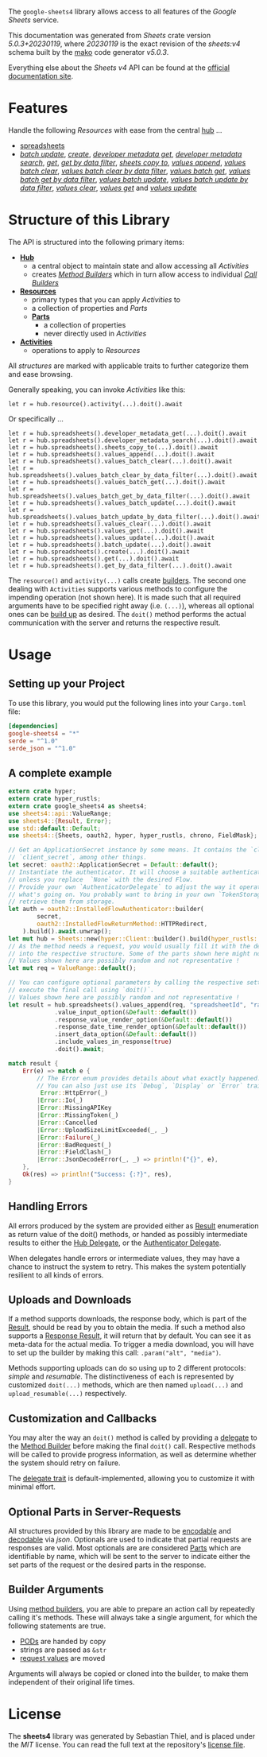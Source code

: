 <!---
DO NOT EDIT !
This file was generated automatically from 'src/generator/templates/api/README.md.mako'
DO NOT EDIT !
-->
The `google-sheets4` library allows access to all features of the *Google Sheets* service.

This documentation was generated from *Sheets* crate version *5.0.3+20230119*, where *20230119* is the exact revision of the *sheets:v4* schema built by the [mako](http://www.makotemplates.org/) code generator *v5.0.3*.

Everything else about the *Sheets* *v4* API can be found at the
[official documentation site](https://developers.google.com/sheets/).
# Features

Handle the following *Resources* with ease from the central [hub](https://docs.rs/google-sheets4/5.0.3+20230119/google_sheets4/Sheets) ...

* [spreadsheets](https://docs.rs/google-sheets4/5.0.3+20230119/google_sheets4/api::Spreadsheet)
 * [*batch update*](https://docs.rs/google-sheets4/5.0.3+20230119/google_sheets4/api::SpreadsheetBatchUpdateCall), [*create*](https://docs.rs/google-sheets4/5.0.3+20230119/google_sheets4/api::SpreadsheetCreateCall), [*developer metadata get*](https://docs.rs/google-sheets4/5.0.3+20230119/google_sheets4/api::SpreadsheetDeveloperMetadataGetCall), [*developer metadata search*](https://docs.rs/google-sheets4/5.0.3+20230119/google_sheets4/api::SpreadsheetDeveloperMetadataSearchCall), [*get*](https://docs.rs/google-sheets4/5.0.3+20230119/google_sheets4/api::SpreadsheetGetCall), [*get by data filter*](https://docs.rs/google-sheets4/5.0.3+20230119/google_sheets4/api::SpreadsheetGetByDataFilterCall), [*sheets copy to*](https://docs.rs/google-sheets4/5.0.3+20230119/google_sheets4/api::SpreadsheetSheetCopyToCall), [*values append*](https://docs.rs/google-sheets4/5.0.3+20230119/google_sheets4/api::SpreadsheetValueAppendCall), [*values batch clear*](https://docs.rs/google-sheets4/5.0.3+20230119/google_sheets4/api::SpreadsheetValueBatchClearCall), [*values batch clear by data filter*](https://docs.rs/google-sheets4/5.0.3+20230119/google_sheets4/api::SpreadsheetValueBatchClearByDataFilterCall), [*values batch get*](https://docs.rs/google-sheets4/5.0.3+20230119/google_sheets4/api::SpreadsheetValueBatchGetCall), [*values batch get by data filter*](https://docs.rs/google-sheets4/5.0.3+20230119/google_sheets4/api::SpreadsheetValueBatchGetByDataFilterCall), [*values batch update*](https://docs.rs/google-sheets4/5.0.3+20230119/google_sheets4/api::SpreadsheetValueBatchUpdateCall), [*values batch update by data filter*](https://docs.rs/google-sheets4/5.0.3+20230119/google_sheets4/api::SpreadsheetValueBatchUpdateByDataFilterCall), [*values clear*](https://docs.rs/google-sheets4/5.0.3+20230119/google_sheets4/api::SpreadsheetValueClearCall), [*values get*](https://docs.rs/google-sheets4/5.0.3+20230119/google_sheets4/api::SpreadsheetValueGetCall) and [*values update*](https://docs.rs/google-sheets4/5.0.3+20230119/google_sheets4/api::SpreadsheetValueUpdateCall)




# Structure of this Library

The API is structured into the following primary items:

* **[Hub](https://docs.rs/google-sheets4/5.0.3+20230119/google_sheets4/Sheets)**
    * a central object to maintain state and allow accessing all *Activities*
    * creates [*Method Builders*](https://docs.rs/google-sheets4/5.0.3+20230119/google_sheets4/client::MethodsBuilder) which in turn
      allow access to individual [*Call Builders*](https://docs.rs/google-sheets4/5.0.3+20230119/google_sheets4/client::CallBuilder)
* **[Resources](https://docs.rs/google-sheets4/5.0.3+20230119/google_sheets4/client::Resource)**
    * primary types that you can apply *Activities* to
    * a collection of properties and *Parts*
    * **[Parts](https://docs.rs/google-sheets4/5.0.3+20230119/google_sheets4/client::Part)**
        * a collection of properties
        * never directly used in *Activities*
* **[Activities](https://docs.rs/google-sheets4/5.0.3+20230119/google_sheets4/client::CallBuilder)**
    * operations to apply to *Resources*

All *structures* are marked with applicable traits to further categorize them and ease browsing.

Generally speaking, you can invoke *Activities* like this:

```Rust,ignore
let r = hub.resource().activity(...).doit().await
```

Or specifically ...

```ignore
let r = hub.spreadsheets().developer_metadata_get(...).doit().await
let r = hub.spreadsheets().developer_metadata_search(...).doit().await
let r = hub.spreadsheets().sheets_copy_to(...).doit().await
let r = hub.spreadsheets().values_append(...).doit().await
let r = hub.spreadsheets().values_batch_clear(...).doit().await
let r = hub.spreadsheets().values_batch_clear_by_data_filter(...).doit().await
let r = hub.spreadsheets().values_batch_get(...).doit().await
let r = hub.spreadsheets().values_batch_get_by_data_filter(...).doit().await
let r = hub.spreadsheets().values_batch_update(...).doit().await
let r = hub.spreadsheets().values_batch_update_by_data_filter(...).doit().await
let r = hub.spreadsheets().values_clear(...).doit().await
let r = hub.spreadsheets().values_get(...).doit().await
let r = hub.spreadsheets().values_update(...).doit().await
let r = hub.spreadsheets().batch_update(...).doit().await
let r = hub.spreadsheets().create(...).doit().await
let r = hub.spreadsheets().get(...).doit().await
let r = hub.spreadsheets().get_by_data_filter(...).doit().await
```

The `resource()` and `activity(...)` calls create [builders][builder-pattern]. The second one dealing with `Activities`
supports various methods to configure the impending operation (not shown here). It is made such that all required arguments have to be
specified right away (i.e. `(...)`), whereas all optional ones can be [build up][builder-pattern] as desired.
The `doit()` method performs the actual communication with the server and returns the respective result.

# Usage

## Setting up your Project

To use this library, you would put the following lines into your `Cargo.toml` file:

```toml
[dependencies]
google-sheets4 = "*"
serde = "^1.0"
serde_json = "^1.0"
```

## A complete example

```Rust
extern crate hyper;
extern crate hyper_rustls;
extern crate google_sheets4 as sheets4;
use sheets4::api::ValueRange;
use sheets4::{Result, Error};
use std::default::Default;
use sheets4::{Sheets, oauth2, hyper, hyper_rustls, chrono, FieldMask};

// Get an ApplicationSecret instance by some means. It contains the `client_id` and
// `client_secret`, among other things.
let secret: oauth2::ApplicationSecret = Default::default();
// Instantiate the authenticator. It will choose a suitable authentication flow for you,
// unless you replace  `None` with the desired Flow.
// Provide your own `AuthenticatorDelegate` to adjust the way it operates and get feedback about
// what's going on. You probably want to bring in your own `TokenStorage` to persist tokens and
// retrieve them from storage.
let auth = oauth2::InstalledFlowAuthenticator::builder(
        secret,
        oauth2::InstalledFlowReturnMethod::HTTPRedirect,
    ).build().await.unwrap();
let mut hub = Sheets::new(hyper::Client::builder().build(hyper_rustls::HttpsConnectorBuilder::new().with_native_roots().https_or_http().enable_http1().build()), auth);
// As the method needs a request, you would usually fill it with the desired information
// into the respective structure. Some of the parts shown here might not be applicable !
// Values shown here are possibly random and not representative !
let mut req = ValueRange::default();

// You can configure optional parameters by calling the respective setters at will, and
// execute the final call using `doit()`.
// Values shown here are possibly random and not representative !
let result = hub.spreadsheets().values_append(req, "spreadsheetId", "range")
             .value_input_option(&Default::default())
             .response_value_render_option(&Default::default())
             .response_date_time_render_option(&Default::default())
             .insert_data_option(&Default::default())
             .include_values_in_response(true)
             .doit().await;

match result {
    Err(e) => match e {
        // The Error enum provides details about what exactly happened.
        // You can also just use its `Debug`, `Display` or `Error` traits
         Error::HttpError(_)
        |Error::Io(_)
        |Error::MissingAPIKey
        |Error::MissingToken(_)
        |Error::Cancelled
        |Error::UploadSizeLimitExceeded(_, _)
        |Error::Failure(_)
        |Error::BadRequest(_)
        |Error::FieldClash(_)
        |Error::JsonDecodeError(_, _) => println!("{}", e),
    },
    Ok(res) => println!("Success: {:?}", res),
}

```
## Handling Errors

All errors produced by the system are provided either as [Result](https://docs.rs/google-sheets4/5.0.3+20230119/google_sheets4/client::Result) enumeration as return value of
the doit() methods, or handed as possibly intermediate results to either the
[Hub Delegate](https://docs.rs/google-sheets4/5.0.3+20230119/google_sheets4/client::Delegate), or the [Authenticator Delegate](https://docs.rs/yup-oauth2/*/yup_oauth2/trait.AuthenticatorDelegate.html).

When delegates handle errors or intermediate values, they may have a chance to instruct the system to retry. This
makes the system potentially resilient to all kinds of errors.

## Uploads and Downloads
If a method supports downloads, the response body, which is part of the [Result](https://docs.rs/google-sheets4/5.0.3+20230119/google_sheets4/client::Result), should be
read by you to obtain the media.
If such a method also supports a [Response Result](https://docs.rs/google-sheets4/5.0.3+20230119/google_sheets4/client::ResponseResult), it will return that by default.
You can see it as meta-data for the actual media. To trigger a media download, you will have to set up the builder by making
this call: `.param("alt", "media")`.

Methods supporting uploads can do so using up to 2 different protocols:
*simple* and *resumable*. The distinctiveness of each is represented by customized
`doit(...)` methods, which are then named `upload(...)` and `upload_resumable(...)` respectively.

## Customization and Callbacks

You may alter the way an `doit()` method is called by providing a [delegate](https://docs.rs/google-sheets4/5.0.3+20230119/google_sheets4/client::Delegate) to the
[Method Builder](https://docs.rs/google-sheets4/5.0.3+20230119/google_sheets4/client::CallBuilder) before making the final `doit()` call.
Respective methods will be called to provide progress information, as well as determine whether the system should
retry on failure.

The [delegate trait](https://docs.rs/google-sheets4/5.0.3+20230119/google_sheets4/client::Delegate) is default-implemented, allowing you to customize it with minimal effort.

## Optional Parts in Server-Requests

All structures provided by this library are made to be [encodable](https://docs.rs/google-sheets4/5.0.3+20230119/google_sheets4/client::RequestValue) and
[decodable](https://docs.rs/google-sheets4/5.0.3+20230119/google_sheets4/client::ResponseResult) via *json*. Optionals are used to indicate that partial requests are responses
are valid.
Most optionals are are considered [Parts](https://docs.rs/google-sheets4/5.0.3+20230119/google_sheets4/client::Part) which are identifiable by name, which will be sent to
the server to indicate either the set parts of the request or the desired parts in the response.

## Builder Arguments

Using [method builders](https://docs.rs/google-sheets4/5.0.3+20230119/google_sheets4/client::CallBuilder), you are able to prepare an action call by repeatedly calling it's methods.
These will always take a single argument, for which the following statements are true.

* [PODs][wiki-pod] are handed by copy
* strings are passed as `&str`
* [request values](https://docs.rs/google-sheets4/5.0.3+20230119/google_sheets4/client::RequestValue) are moved

Arguments will always be copied or cloned into the builder, to make them independent of their original life times.

[wiki-pod]: http://en.wikipedia.org/wiki/Plain_old_data_structure
[builder-pattern]: http://en.wikipedia.org/wiki/Builder_pattern
[google-go-api]: https://github.com/google/google-api-go-client

# License
The **sheets4** library was generated by Sebastian Thiel, and is placed
under the *MIT* license.
You can read the full text at the repository's [license file][repo-license].

[repo-license]: https://github.com/Byron/google-apis-rsblob/main/LICENSE.md

